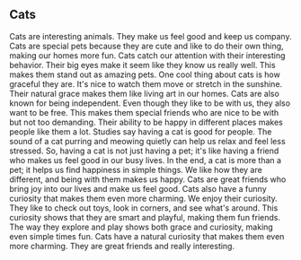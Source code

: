 ## Cats

Cats are interesting animals. They make us feel good and keep us company. Cats are special pets because they are cute and like to do their own thing, making our homes more fun.
Cats catch our attention with their interesting behavior. Their big eyes make it seem like they know us really well. This makes them stand out as amazing pets.
One cool thing about cats is how graceful they are. It's nice to watch them move or stretch in the sunshine. Their natural grace makes them like living art in our homes.
Cats are also known for being independent. Even though they like to be with us, they also want to be free. This makes them special friends who are nice to be with but not too demanding. Their ability to be happy in different places makes people like them a lot.
Studies say having a cat is good for people. The sound of a cat purring and meowing quietly can help us relax and feel less stressed. So, having a cat is not just having a pet; it's like having a friend who makes us feel good in our busy lives.
In the end, a cat is more than a pet; it helps us find happiness in simple things. We like how they are different, and being with them makes us happy. Cats are great friends who bring joy into our lives and make us feel good.
Cats also have a funny curiosity that makes them even more charming. We enjoy their curiosity. They like to check out toys, look in corners, and see what's around. This curiosity shows that they are smart and playful, making them fun friends. The way they explore and play shows both grace and curiosity, making even simple times fun. Cats have a natural curiosity that makes them even more charming. They are great friends and really interesting.
